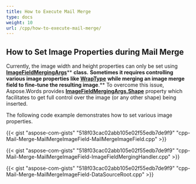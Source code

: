 ```yaml
---
title: How to Execute Mail Merge
type: docs
weight: 10
url: /cpp/how-to-execute-mail-merge/
---
```


## **How to Set Image Properties during Mail Merge**
Currently, the image width and height properties can only be set using [**ImageFieldMergingArgs**](https://apireference.aspose.com/cpp/words/class/aspose.words.mail_merging.image_field_merging_args/)** **class.** **Sometimes it requires controlling various image properties like [**WrapType**](https://apireference.aspose.com/cpp/words/namespace/aspose.words.drawing/#a211270c1edcc434e5a65e88553fa99ba)** **while merging an image merge field to fine-tune the resulting image**.** To overcome this issue, Aspose.Words provides [**ImageFieldMergingArgs.Shape**](https://apireference.aspose.com/cpp/words/class/aspose.words.mail_merging.image_field_merging_args/#a0e52ccdbde77472da894ac0a7dfcaad7) property which facilitates to get full control over the image (or any other shape) being inserted.

The following code example demonstrates how to set various image properties. 

{{< gist "aspose-com-gists" "518f03cac02abb105e02f55edb7de9f9" "cpp-Mail-Merge-MailMergeImageField-MailMergeImageField.cpp" >}}

{{< gist "aspose-com-gists" "518f03cac02abb105e02f55edb7de9f9" "cpp-Mail-Merge-MailMergeImageField-ImageFieldMergingHandler.cpp" >}}

{{< gist "aspose-com-gists" "518f03cac02abb105e02f55edb7de9f9" "cpp-Mail-Merge-MailMergeImageField-DataSourceRoot.cpp" >}}
